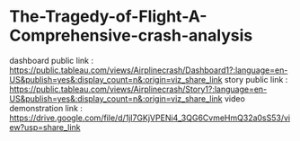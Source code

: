 # The-Tragedy-of-Flight-A-Comprehensive-crash-analysis
dashboard public link : https://public.tableau.com/views/Airplinecrash/Dashboard1?:language=en-US&publish=yes&:display_count=n&:origin=viz_share_link
story public link : https://public.tableau.com/views/Airplinecrash/Story1?:language=en-US&publish=yes&:display_count=n&:origin=viz_share_link
video demonstration link : https://drive.google.com/file/d/1jl7GKjVPENi4_3QG6CvmeHmQ32a0sS53/view?usp=share_link
